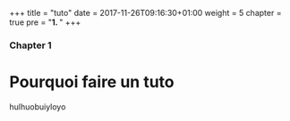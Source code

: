 +++
title = "tuto"
date = 2017-11-26T09:16:30+01:00
weight = 5
chapter = true
pre = "<b>1. </b>"
+++

### Chapter 1

# Pourquoi faire un tuto

hulhuobuiyloyo

